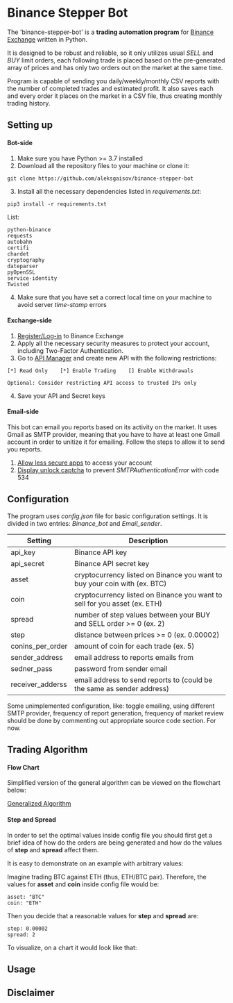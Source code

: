 # Binance Stepper Bot

The 'binance-stepper-bot' is a **trading automation program** for [Binance Exchange](https://www.binance.com/en) written in Python.

It is designed to be robust and reliable, so it only utilizes usual _SELL_ and _BUY_ limit orders, each following trade is placed based on the pre-generated array of prices and has only two orders out on the market at the same time.

Program is capable of sending you daily/weekly/monthly CSV reports with the number of completed trades and estimated profit. It also saves each and every order it places on the market in a CSV file, thus creating monthly trading history.

## Setting up

#### Bot-side

1. Make sure you have Python >= 3.7 installed
2. Download all the repository files to your machine or clone it:

```
git clone https://github.com/aleksgaisov/binance-stepper-bot
```
3. Install all the necessary dependencies listed in _requirements.txt_:

```
pip3 install -r requirements.txt
```

List:

```
python-binance
requests
autobahn
certifi
chardet
cryptography
dateparser
pyOpenSSL
service-identity
Twisted
```

4. Make sure that you have set a correct local time on your machine to avoid server _time-stamp_ errors

#### Exchange-side

1. [Register/Log-in](https://accounts.binance.com/en/login) to Binance Exchange
2. Apply all the necessary security measures to protect your account, including Two-Factor Authentication.
3. Go to [API Manager](https://www.binance.com/en/usercenter/settings/api-management) and create new API with the following restrictions:

```
[*] Read Only    [*] Enable Trading    [] Enable Withdrawals

Optional: Consider restricting API access to trusted IPs only
```

4. Save your API and Secret keys

#### Email-side

This bot can email you reports based on its activity on the market. It uses Gmail as SMTP provider, meaning that you have to have at least one Gmail account in order to unitize it for emailing. Follow the steps to allow it to send you reports.

1. [Allow less secure apps](https://www.google.com/settings/security/lesssecureapps) to access your account
2. [Display unlock captcha](https://accounts.google.com/DisplayUnlockCaptcha) to prevent _SMTPAuthenticationError_ with code 534

## Configuration

The program uses _config.json_ file for basic configuration settings. It is divided in two entries: _Binance\_bot_ and _Email\_sender_.

| Setting          | Description                                                               |
|------------------|---------------------------------------------------------------------------|
| api_key          | Binance API key                                                           |
| api_secret       | Binance API secret key                                                    |
| asset            | cryptocurrency listed on Binance you want to buy your coin with (ex. BTC) |
| coin             | cryptocurrency listed on Binance you want to sell for you asset (ex. ETH) |
| spread           | number of step values between your BUY and SELL order >= 0 (ex. 2)        |
| step             | distance between prices >= 0 (ex. 0.00002)                                |
| conins_per_order | amount of coin for each trade (ex. 5)                                     |
| sender_address   | email address to reports emails from                                      |
| sedner_pass      | password from sender email                                                |
| receiver_adderss | email address to send reports to (could be the same as sender address)    |

Some unimplemented configuration, like: toggle emailing, using different SMTP provider, frequency of report generation, frequency of market review should be done by commenting out appropriate source code section. For now.

## Trading Algorithm

#### Flow Chart

Simplified version of the general algorithm can be viewed on the flowchart below:

[Generalized Algorithm](img/flowchart.jpg)

#### Step and Spread

In order to set the optimal values inside config file you should first get a brief idea of how do the orders are being generated and how do the values of **step** and **spread** affect them.

It is easy to demonstrate on an example with arbitrary values:

Imagine trading BTC against ETH (thus, ETH/BTC pair). Therefore, the values for **asset** and **coin** inside config file would be:

```
asset: "BTC"
coin: "ETH"
```

Then you decide that a reasonable values for **step** and **spread** are:

```
step: 0.00002
spread: 2
```

To visualize, on a chart it would look like that:

## Usage

## Disclaimer
